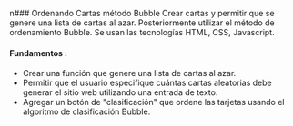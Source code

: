 n### Ordenando Cartas método Bubble
Crear cartas y permitir que se genere una lista de cartas al azar. Posteriormente utilizar el método de ordenamiento Bubble. Se usan las tecnologías HTML, CSS, Javascript.

 #### Fundamentos :
- Crear una función que genere una lista de cartas al azar.
- Permitir que el usuario especifique cuántas cartas aleatorias debe generar el sitio web utilizando una entrada de texto.
- Agregar un botón de "clasificación" que ordene las tarjetas usando el algoritmo de clasificación Bubble.

